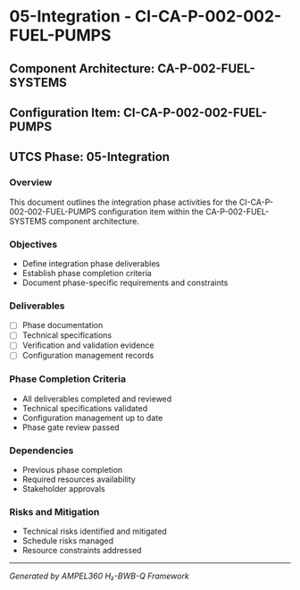 # 05-Integration - CI-CA-P-002-002-FUEL-PUMPS

## Component Architecture: CA-P-002-FUEL-SYSTEMS
## Configuration Item: CI-CA-P-002-002-FUEL-PUMPS
## UTCS Phase: 05-Integration

### Overview
This document outlines the integration phase activities for the CI-CA-P-002-002-FUEL-PUMPS configuration item within the CA-P-002-FUEL-SYSTEMS component architecture.

### Objectives
- Define integration phase deliverables
- Establish phase completion criteria
- Document phase-specific requirements and constraints

### Deliverables
- [ ] Phase documentation
- [ ] Technical specifications
- [ ] Verification and validation evidence
- [ ] Configuration management records

### Phase Completion Criteria
- All deliverables completed and reviewed
- Technical specifications validated
- Configuration management up to date
- Phase gate review passed

### Dependencies
- Previous phase completion
- Required resources availability
- Stakeholder approvals

### Risks and Mitigation
- Technical risks identified and mitigated
- Schedule risks managed
- Resource constraints addressed

---
*Generated by AMPEL360 H₂-BWB-Q Framework*
